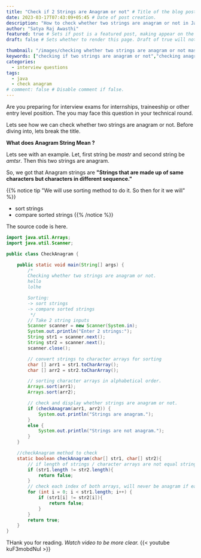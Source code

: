 ```yaml
---
title: "Check if 2 Strings are Anagram or not" # Title of the blog post.
date: 2023-03-17T07:43:09+05:45 # Date of post creation.
description: "How to check whether two strings are anagram or not in Java." # Description used for search engine.
author: "Satya Raj Awasthi"
featured: true # Sets if post is a featured post, making appear on the home page side bar.
draft: false # Sets whether to render this page. Draft of true will not be rendered.

thumbnail: "/images/checking whether two strings are anagram or not mastr.png" # Sets thumbnail image appearing inside card on homepage.
keywords: ["checking if two strings are anagram or not","checking anagram using sorting","check if strings are anagram in java","check anagram mastr","mastr","dsa java"]
categories:
  - interview questions
tags:
  - java
  - check anagram
# comment: false # Disable comment if false.
---
```


Are you preparing for interview exams for internships, traineeship or other entry level position. The you may face this question in your technical round. 

Lets see how we can check whether two strings are anagram or not. Before diving into, lets break the title.

**What does Anagram String Mean ?**

Lets see with an example. Let, first string be *mastr* and second string be *amtsr*. Then this two strings are anagram.

So, we got that Anagram strings are **"Strings that are made up of same characters but characters in different sequence."**

{{% notice tip "We will use sorting method to do it. So then for it we will" %}}
  + sort strings
  + compare sorted strings
{{% /notice %}}


The source code is here.
```java
import java.util.Arrays;
import java.util.Scanner;

public class CheckAnagram {

    public static void main(String[] args) {
        /*
        Checking whether two strings are anagram or not.
        hello
        lolhe

        Sorting:
        -> sort strings
        -> compare sorted strings
         */
        // Take 2 string inputs
        Scanner scanner = new Scanner(System.in);
        System.out.println("Enter 2 strings:");
        String str1 = scanner.next();
        String str2 = scanner.next();
        scanner.close();

        // convert strings to character arrays for sorting
        char [] arr1 = str1.toCharArray();
        char [] arr2 = str2.toCharArray();

        // sorting character arrays in alphabetical order.
        Arrays.sort(arr1);
        Arrays.sort(arr2);

        // check and display whether strings are anagram or not.
        if (checkAnagram(arr1, arr2)) {
            System.out.println("Strings are anagram.");
        }
        else {
            System.out.println("Strings are not anagram.");
        }
    }

    //checkAnagram method to check
    static boolean checkAnagram(char[] str1, char[] str2){
        // if length of strings / character arrays are not equal strings will never be anagram
        if (str1.length != str2.length){
            return false;
        }
        // check each index of both arrays, will never be anagram if each index of both strings have different character
        for (int i = 0; i < str1.length; i++) {
            if (str1[i] != str2[i]){
                return false;
            }
        }
        return true;
    }
}
```

THank you for reading. *Watch video to be more clear.*
{{< youtube kuF3mobdNuI >}}